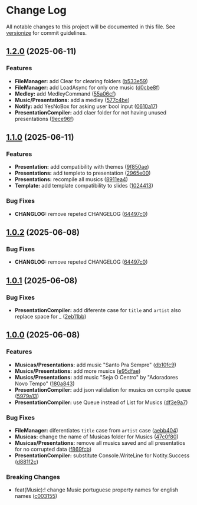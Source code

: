 # Change Log

All notable changes to this project will be documented in this file. See [versionize](https://github.com/versionize/versionize) for commit guidelines.

<a name="1.2.0"></a>
## [1.2.0](https://www.github.com/CaueAnjos/MusicasDeLouvor/releases/tag/v1.2.0) (2025-06-11)

### Features

* **FileManager:** add Clear for clearing folders ([b533e59](https://www.github.com/CaueAnjos/MusicasDeLouvor/commit/b533e59674074f1238f801c7a91ec68914e181eb))
* **FileManager:** add LoadAsync for only one music ([d0cbe8f](https://www.github.com/CaueAnjos/MusicasDeLouvor/commit/d0cbe8f6254a890c3e6753a932cc2975f2482dd5))
* **Medley:** add MedleyCommand ([55a06cf](https://www.github.com/CaueAnjos/MusicasDeLouvor/commit/55a06cfd6640b5c7569447ed0fe8d837f17f76d3))
* **Music/Presentations:** add a medley ([577c4be](https://www.github.com/CaueAnjos/MusicasDeLouvor/commit/577c4befc654b2c2ff1da62a37822a7705b1bb6a))
* **Notify:** add YesNoBox for asking user bool input ([0610a17](https://www.github.com/CaueAnjos/MusicasDeLouvor/commit/0610a17a38ffe4e50655cef65ce033eb221bd74c))
* **PresentationCompiler:** add claer folder for not having unused presentations ([9ece96f](https://www.github.com/CaueAnjos/MusicasDeLouvor/commit/9ece96f9793976a33011e03be2c61a8680655e50))

<a name="1.1.0"></a>
## [1.1.0](https://www.github.com/CaueAnjos/MusicasDeLouvor/releases/tag/v1.1.0) (2025-06-11)

### Features

* **Presentation:** add compatibility with themes ([9f850ae](https://www.github.com/CaueAnjos/MusicasDeLouvor/commit/9f850aec4ec80d51869ad995e9d6d69db8ba0794))
* **Presentations:** add templeto to presentation ([2965e00](https://www.github.com/CaueAnjos/MusicasDeLouvor/commit/2965e0054d3c903c64de7f32205e648d95693fed))
* **Presentations:** recompile all musics ([8911ea4](https://www.github.com/CaueAnjos/MusicasDeLouvor/commit/8911ea4d4a51facae472768bd80361cf22f8d531))
* **Template:** add template compatibility to slides ([1024413](https://www.github.com/CaueAnjos/MusicasDeLouvor/commit/102441325ce6442b3d6eae6884db5df21b526cd4))

### Bug Fixes

* **CHANGLOG:** remove repeted CHANGELOG ([64497c0](https://www.github.com/CaueAnjos/MusicasDeLouvor/commit/64497c00ff0d3e97f3fc9b39ddf3ee74c76798e1))

<a name="1.0.2"></a>
## [1.0.2](https://www.github.com/CaueAnjos/MusicasDeLouvor/releases/tag/v1.0.2) (2025-06-08)

### Bug Fixes

* **CHANGLOG:** remove repeted CHANGELOG ([64497c0](https://www.github.com/CaueAnjos/MusicasDeLouvor/commit/64497c00ff0d3e97f3fc9b39ddf3ee74c76798e1))

<a name="1.0.1"></a>
## [1.0.1](https://www.github.com/CaueAnjos/MusicasDeLouvor/releases/tag/v1.0.1) (2025-06-08)

### Bug Fixes

* **PresentationCompiler:** add diferente case for `title` and `artist` also replace space for _ ([2eb11bb](https://www.github.com/CaueAnjos/MusicasDeLouvor/commit/2eb11bbf9222c80d130c5dd9883a620fa35201c6))

<a name="1.0.0"></a>
## [1.0.0](https://www.github.com/CaueAnjos/MusicasDeLouvor/releases/tag/v1.0.0) (2025-06-08)

### Features

* **Musicas/Presentations:** add music "Santo Pra Sempre" ([db10fc9](https://www.github.com/CaueAnjos/MusicasDeLouvor/commit/db10fc9432ca04bfbef456dfadc118b44877ee10))
* **Musics/Presentations:** add more musics ([e95dfae](https://www.github.com/CaueAnjos/MusicasDeLouvor/commit/e95dfae2a1789cae719c98367c86ad060ea6f360))
* **Musics/Presentations:** add music "Seja O Centro" by "Adoradores Novo Tempo" ([180a843](https://www.github.com/CaueAnjos/MusicasDeLouvor/commit/180a843a0531cf8f55249d1ee42ecfd01e280a23))
* **PresentationCompiler:** add json validation for musics on compile queue ([5979a13](https://www.github.com/CaueAnjos/MusicasDeLouvor/commit/5979a13103e1c6583b0200dbfc4dd0fb8ca7f916))
* **PresentationCompiler:** use Queue instead of List for Musics ([df3e9a7](https://www.github.com/CaueAnjos/MusicasDeLouvor/commit/df3e9a768a64410a1a5d782e48808e04080b3f74))

### Bug Fixes

* **FileManager:** diferentiates `title` case from `artist` case ([aebb404](https://www.github.com/CaueAnjos/MusicasDeLouvor/commit/aebb40470fa69da65dc018909c93970b3ded428c))
* **Musicas:** change the name of Musicas folder for Musics ([47c0f80](https://www.github.com/CaueAnjos/MusicasDeLouvor/commit/47c0f8064dbf075001dc86a176c485b066ea72b0))
* **Musicas/Presentations:** remove all musics saved and all presentatios for no corrupted data ([f869fcb](https://www.github.com/CaueAnjos/MusicasDeLouvor/commit/f869fcbeab31d1cffe3c79c3974e0e85abc114a5))
* **PresentationCompiler:** substitute Console.WriteLine for Notity.Success ([d881f2c](https://www.github.com/CaueAnjos/MusicasDeLouvor/commit/d881f2cdd699eaca6daf956e8afd45b54a03ca39))

### Breaking Changes

* feat(Music):! change Music portuguese property names for english names ([c003155](https://www.github.com/CaueAnjos/MusicasDeLouvor/commit/c003155ef8b4fea21397d3fcb2b6bf213a6901a7))

